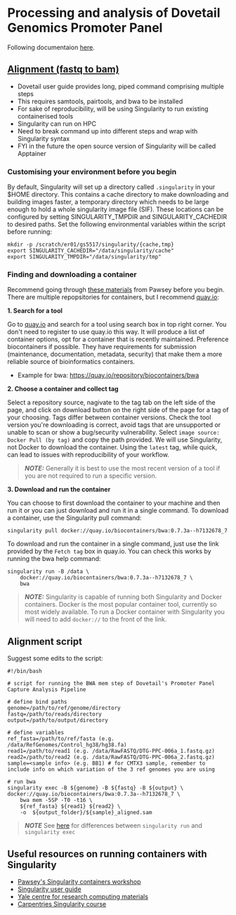 # Processing and analysis of Dovetail Genomics Promoter Panel

Following documentaion [here](https://dovetail-capture.readthedocs.io/en/latest/index.html). 

## [Alignment (fastq to bam)](https://dovetail-capture.readthedocs.io/en/latest/fastq_to_bam.html)

* Dovetail user guide provides long, piped command comprising multiple steps
* This requires samtools, pairtools, and bwa to be installed 
* For sake of reproducibility, will be using Singularity to run existing containerised tools 
* Singularity can run on HPC 
* Need to break command up into different steps and wrap with Singularity syntax
* FYI in the future the open source version of Singularity will be called Apptainer 

### Customising your environment before you begin  
  
By default, Singularity will set up a directory called `.singularity` in your $HOME directory. This contains a cache directory to make downloading and building images faster, a temporary directory which needs to be large enough to hold a whole singularity image file (SIF). These locations can be configured by setting SINGULARITY_TMPDIR and SINGULARITY_CACHEDIR to desired paths. Set the following environmental variables within the script before running:   

```
mkdir -p /scratch/er01/gs5517/singularity/{cache,tmp}
export SINGULARITY_CACHEDIR="/data/singularity/cache"
export SINGULARITY_TMPDIR="/data/singularity/tmp"
```

### Finding and downloading a container 

Recommend going through [these materials](https://pawseysc.github.io/singularity-containers/) from Pawsey before you begin. There are multiple repopsitories for containers, but I recommend [quay.io](https://quay.io/):

**1. Search for a tool** 

Go to [quay.io](https://quay.io) and search for a tool using search box in top right corner. You don't need to register to use quay.io this way. It will produce a list of container options, opt for a container that is recently maintained. Preference biocontainers if possible. They have requirements for submission (maintenance, documentation, metadata, security) that make them a more reliable source of bioinformatics containers.   

* Example for bwa: https://quay.io/repository/biocontainers/bwa

**2. Choose a container and collect tag**

Select a repository source, nagivate to the tag tab on the left side of the page, and click on download button on the right side of the page for a tag of your choosing. Tags differ between container versions. Check the tool version you're downloading is correct, avoid tags that are unsupported or unable to scan or show a bug/security vulnerability. Select `image source: Docker Pull (by tag)` and copy the path provided. We will use Singularity, not Docker to download the container. Using the `latest` tag, while quick, can lead to issues with reproducibility of your workflow.   

> **_NOTE:_**  Generally it is best to use the most recent version of a tool if you are not required to run a specific version. 

**3. Download and run the container**

You can choose to first download the container to your machine and then run it or you can just download and run it in a single command. To download a container, use the Singularity pull command: 
```
singularity pull docker://quay.io/biocontainers/bwa:0.7.3a--h7132678_7
```

To download and run the container in a single command, just use the link provided by the `Fetch tag` box in quay.io. You can check this works by running the bwa help command:
```
singularity run -B /data \
    docker://quay.io/biocontainers/bwa:0.7.3a--h7132678_7 \
    bwa  
```

> **_NOTE:_**  Singularity is capable of running both Singularity and Docker containers. Docker is the most popular container tool, currently so most widely available. To run a Docker container with Singularity you will need to add `docker://` to the front of the link.

## Alignment script 

Suggest some edits to the script:
```
#!/bin/bash

# script for running the BWA mem step of Dovetail's Promoter Panel Capture Analysis Pipeline 

# define bind paths 
genome=/path/to/ref/genome/directory 
fastq=/path/to/reads/directory 
output=/path/to/output/directory 

# define variables 
ref_fasta=/path/to/ref/fasta (e.g. /data/RefGenomes/Control_hg38/hg38.fa)
read1=/path/to/read1 (e.g. /data/RawFASTQ/DTG-PPC-006a_1.fastq.gz)
read2=/path/to/read2 (e.g. /data/RawFASTQ/DTG-PPC-006a_2.fastq.gz)
sample=<sample info> (e.g. BB1) # for CMTX3 sample, remember to include info on which variation of the 3 ref genomes you are using

# run bwa 
singularity exec -B ${genome} -B ${fastq} -B ${output} \
docker://quay.io/biocontainers/bwa:0.7.3a--h7132678_7 \
    bwa mem -5SP -T0 -t16 \
    ${ref_fasta} ${read1} ${read2} \
    -o  ${output_folder}/${sample}_aligned.sam
``` 

> **_NOTE_** See [here](https://carpentries-incubator.github.io/singularity-introduction/03-singularity-shell/index.html) for differences between `singularity run` and `singularity exec`

## Useful resources on running containers with Singularity 

* [Pawsey's Singularity containers workshop](https://pawseysc.github.io/singularity-containers/)
* [Singularity user guide](https://docs.sylabs.io/guides/3.5/user-guide/introduction.html)
* [Yale centre for research computing materials](https://docs.ycrc.yale.edu/resources/online-tutorials/#singularity-apptainer)
* [Carpentries Singularity course](https://carpentries-incubator.github.io/singularity-introduction/)

